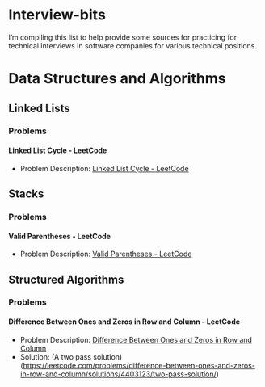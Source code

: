 # Interview-bits
I’m compiling this list to help provide some sources for practicing for technical interviews in software companies for various technical positions. 


# Data Structures and Algorithms

## Linked Lists

### Problems

#### Linked List Cycle - LeetCode
- Problem Description: [Linked List Cycle - LeetCode](https://leetcode.com/problems/linked-list-cycle/)


## Stacks

### Problems

#### Valid Parentheses - LeetCode
- Problem Description: [Valid Parentheses - LeetCode](https://leetcode.com/problems/valid-parentheses/)

## Structured Algorithms

### Problems

#### Difference Between Ones and Zeros in Row and Column - LeetCode
- Problem Description: [Difference Between Ones and Zeros in Row and Column
](https://leetcode.com/problems/difference-between-ones-and-zeros-in-row-and-column)
- Solution: (A two pass solution)(https://leetcode.com/problems/difference-between-ones-and-zeros-in-row-and-column/solutions/4403123/two-pass-solution/)
